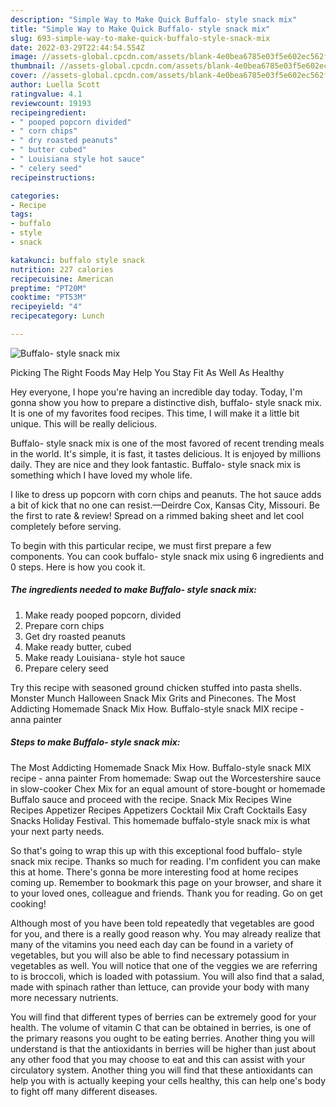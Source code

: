 ```yaml
---
description: "Simple Way to Make Quick Buffalo- style snack mix"
title: "Simple Way to Make Quick Buffalo- style snack mix"
slug: 693-simple-way-to-make-quick-buffalo-style-snack-mix
date: 2022-03-29T22:44:54.554Z
image: //assets-global.cpcdn.com/assets/blank-4e0bea6785e03f5e602ec562f230caae08da540cada707380b4fe1bbebba43da.png
thumbnail: //assets-global.cpcdn.com/assets/blank-4e0bea6785e03f5e602ec562f230caae08da540cada707380b4fe1bbebba43da.png
cover: //assets-global.cpcdn.com/assets/blank-4e0bea6785e03f5e602ec562f230caae08da540cada707380b4fe1bbebba43da.png
author: Luella Scott
ratingvalue: 4.1
reviewcount: 19193
recipeingredient:
- " pooped popcorn divided"
- " corn chips"
- " dry roasted peanuts"
- " butter cubed"
- " Louisiana style hot sauce"
- " celery seed"
recipeinstructions:

categories:
- Recipe
tags:
- buffalo
- style
- snack

katakunci: buffalo style snack 
nutrition: 227 calories
recipecuisine: American
preptime: "PT20M"
cooktime: "PT53M"
recipeyield: "4"
recipecategory: Lunch

---
```



![Buffalo- style snack mix](//assets-global.cpcdn.com/assets/blank-4e0bea6785e03f5e602ec562f230caae08da540cada707380b4fe1bbebba43da.png)

Picking The Right Foods May Help You Stay Fit As Well As Healthy

Hey everyone, I hope you're having an incredible day today. Today, I'm gonna show you how to prepare a distinctive dish, buffalo- style snack mix. It is one of my favorites food recipes. This time, I will make it a little bit unique. This will be really delicious.

Buffalo- style snack mix is one of the most favored of recent trending meals in the world. It's simple, it is fast, it tastes delicious. It is enjoyed by millions daily. They are nice and they look fantastic. Buffalo- style snack mix is something which I have loved my whole life.

I like to dress up popcorn with corn chips and peanuts. The hot sauce adds a bit of kick that no one can resist.—Deirdre Cox, Kansas City, Missouri. Be the first to rate &amp; review! Spread on a rimmed baking sheet and let cool completely before serving.


To begin with this particular recipe, we must first prepare a few components. You can cook buffalo- style snack mix using 6 ingredients and 0 steps. Here is how you cook it.

<!--inarticleads1-->

##### The ingredients needed to make Buffalo- style snack mix:

1. Make ready  pooped popcorn, divided
1. Prepare  corn chips
1. Get  dry roasted peanuts
1. Make ready  butter, cubed
1. Make ready  Louisiana- style hot sauce
1. Prepare  celery seed


Try this recipe with seasoned ground chicken stuffed into pasta shells. Monster Munch Halloween Snack Mix Grits and Pinecones. The Most Addicting Homemade Snack Mix How. Buffalo-style snack MIX recipe - anna painter 

<!--inarticleads2-->

##### Steps to make Buffalo- style snack mix:



The Most Addicting Homemade Snack Mix How. Buffalo-style snack MIX recipe - anna painter From homemade: Swap out the Worcestershire sauce in slow-cooker Chex Mix for an equal amount of store-bought or homemade Buffalo sauce and proceed with the recipe. Snack Mix Recipes Wine Recipes Appetizer Recipes Appetizers Cocktail Mix Craft Cocktails Easy Snacks Holiday Festival. This homemade buffalo-style snack mix is what your next party needs. 

So that's going to wrap this up with this exceptional food buffalo- style snack mix recipe. Thanks so much for reading. I'm confident you can make this at home. There's gonna be more interesting food at home recipes coming up. Remember to bookmark this page on your browser, and share it to your loved ones, colleague and friends. Thank you for reading. Go on get cooking!

Although most of you have been told repeatedly that vegetables are good for you, and there is a really good reason why. You may already realize that many of the vitamins you need each day can be found in a variety of vegetables, but you will also be able to find necessary potassium in vegetables as well. You will notice that one of the veggies we are referring to is broccoli, which is loaded with potassium. You will also find that a salad, made with spinach rather than lettuce, can provide your body with many more necessary nutrients.

You will find that different types of berries can be extremely good for your health. The volume of vitamin C that can be obtained in berries, is one of the primary reasons you ought to be eating berries. Another thing you will understand is that the antioxidants in berries will be higher than just about any other food that you may choose to eat and this can assist with your circulatory system. Another thing you will find that these antioxidants can help you with is actually keeping your cells healthy, this can help one's body to fight off many different diseases.
